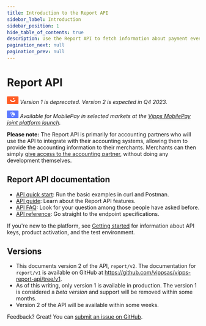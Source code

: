 ```yaml
---
title: Introduction to the Report API
sidebar_label: Introduction
sidebar_position: 1
hide_table_of_contents: true
description: Use the Report API to fetch information about payment events.
pagination_next: null
pagination_prev: null
---
```


# Report API

![Vipps](./images/vipps.png) *Version 1 is deprecated. Version 2 is expected in Q4 2023.*

![MobilePay](./images/mp.png) *Available for MobilePay in selected markets at the [Vipps MobilePay joint platform launch](https://www.vippsmobilepay.com/#about).*

**Please note:**
The Report API is primarily for accounting partners who will use the API to integrate
with their accounting systems, allowing them to provide the accounting information to their merchants. 
Merchants can then simply
[give access to the accounting partner](https://developer.vippsmobilepay.com/docs/APIs/report-api/api-guide/overview/#give-access-to-an-accounting-partner),
without doing any development themselves.

## Report API documentation

* [API quick start](vipps-report-api-quick-start.md): Run the basic examples in curl and Postman.
* [API guide](./api-guide/README.md): Learn about the Report API features.
* [API FAQ](vipps-report-api-faq.md): Look for your question among those people have asked before.
* [API reference](https://developer.vippsmobilepay.com/api/report): Go straight to the endpoint specifications.

If you're new to the platform, see
[Getting started](https://developer.vippsmobilepay.com/docs/getting-started/)
for information about API keys, product activation, and the test environment.

## Versions

* This documents version 2 of the API, `report/v2`. The documentation for `report/v1`
  is available on GitHub at <https://github.com/vippsas/vipps-report-api/tree/v1>.
* As of this writing, only version 1 is available in production. The version 1
  is considered a *beta version* and support will be removed within some months.
* Version 2 of the API will be available within some weeks.

Feedback? Great! You can
[submit an issue on GitHub](https://github.com/vippsas/vipps-report-api/issues).
